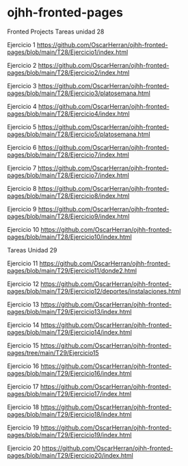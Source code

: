 # ojhh-fronted-pages
Fronted Projects
 Tareas unidad 28
 
 Ejercicio 1 
 https://github.com/OscarHerran/ojhh-fronted-pages/blob/main/T28/Ejercicio1/index.html
 
 Ejercicio 2
 https://github.com/OscarHerran/ojhh-fronted-pages/blob/main/T28/Ejercicio2/index.html
 
 Ejercicio 3
 https://github.com/OscarHerran/ojhh-fronted-pages/blob/main/T28/Ejercicio3/platosemana.html
 
 Ejercicio 4
 https://github.com/OscarHerran/ojhh-fronted-pages/blob/main/T28/Ejercicio4/index.html
 
 Ejercicio 5
 https://github.com/OscarHerran/ojhh-fronted-pages/blob/main/T28/Ejercicio5/platosemana.html
 
 Ejercicio 6
 https://github.com/OscarHerran/ojhh-fronted-pages/blob/main/T28/Ejercicio7/index.html
 
 Ejercicio 7
 https://github.com/OscarHerran/ojhh-fronted-pages/blob/main/T28/Ejercicio7/index.html
 
 Ejercicio 8
 https://github.com/OscarHerran/ojhh-fronted-pages/blob/main/T28/Ejercicio8/index.html
 
 Ejercicio 9
 https://github.com/OscarHerran/ojhh-fronted-pages/blob/main/T28/Ejercicio9/index.html
 
 Ejercicio 10
 https://github.com/OscarHerran/ojhh-fronted-pages/blob/main/T28/Ejercicio10/index.html 
 
 Tareas Unidad 29
 
 Ejercicio 11
 https://github.com/OscarHerran/ojhh-fronted-pages/blob/main/T29/Ejercicio11/donde2.html
 
 Ejercicio 12
 https://github.com/OscarHerran/ojhh-fronted-pages/blob/main/T29/Ejercicio12/deportes/instalaciones.html
 
 Ejercicio 13
 https://github.com/OscarHerran/ojhh-fronted-pages/blob/main/T29/Ejercicio13/index.html
 
 Ejercicio 14
 https://github.com/OscarHerran/ojhh-fronted-pages/blob/main/T29/Ejercicio14/index.html
 
 Ejercicio 15
 https://github.com/OscarHerran/ojhh-fronted-pages/tree/main/T29/Ejercicio15
 
 Ejercicio 16
 https://github.com/OscarHerran/ojhh-fronted-pages/blob/main/T29/Ejercicio16/index.html
 
 Ejercicio 17
 https://github.com/OscarHerran/ojhh-fronted-pages/blob/main/T29/Ejercicio17/index.html
 
 Ejercicio 18
 https://github.com/OscarHerran/ojhh-fronted-pages/blob/main/T29/Ejercicio18/index.html
 
 Ejercicio 19
 https://github.com/OscarHerran/ojhh-fronted-pages/blob/main/T29/Ejercicio19/index.html
 
 Ejercicio 20
 https://github.com/OscarHerran/ojhh-fronted-pages/blob/main/T29/Ejercicio20/index.html
 
 
 
 
 
 
